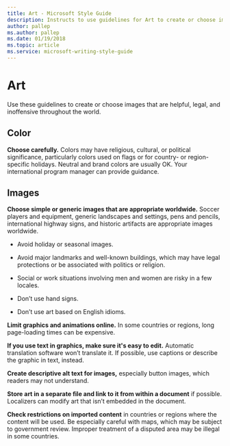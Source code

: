 ```yaml
---
title: Art - Microsoft Style Guide
description: Instructs to use guidelines for Art to create or choose images that are helpful, legal, and inoffensive throughout the world.
author: pallep
ms.author: pallep
ms.date: 01/19/2018
ms.topic: article
ms.service: microsoft-writing-style-guide
---
```


# Art

Use these guidelines to create or choose images that are helpful, legal, and inoffensive throughout the world.

## Color

**Choose carefully.** Colors may have religious, cultural, or political significance, particularly
colors used on flags or for country- or region-specific holidays.
Neutral and brand colors are usually OK. Your international program
manager can provide guidance.

## Images

**Choose simple or generic images that are appropriate worldwide.** Soccer
players and equipment, generic landscapes and settings, pens and
pencils, international highway signs, and historic artifacts are
appropriate images worldwide.

  - Avoid holiday or seasonal images.  
  
  - Avoid major landmarks and well-known buildings, which may have legal protections or be associated with politics or religion. 
  
  - Social or work situations involving men and women are risky in a few locales. 
  
  - Don’t use hand signs. 
  
  - Don’t use art based on English idioms.

**Limit graphics and animations online.** In some countries or regions, long page-loading times can be expensive.

**If you use text in graphics, make sure it's easy to edit.** Automatic translation software won’t translate it. If possible, use captions or describe the graphic in text, instead. 

**Create descriptive alt text for images,** especially button images, which readers may not understand. 

**Store art in a separate file and link to it from within a document** if possible. Localizers can modify art that isn’t embedded in the document. 

**Check restrictions on imported content**
in countries or regions where the content will be used. Be especially
careful with maps, which may be subject to government review. Improper
treatment of a disputed area may be illegal in some countries.
